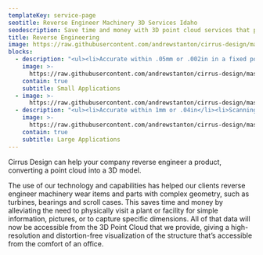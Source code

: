 ```yaml
---
templateKey: service-page
seotitle: Reverse Engineer Machinery 3D Services Idaho
seodescription: Save time and money with 3D point cloud services that provide reverse engineer machinery dimensions and parts servicing Washington & Idaho
title: Reverse Engineering
image: https://raw.githubusercontent.com/andrewstanton/cirrus-design/master/src/img/content/reverse-engineer/machine.jpg
blocks:
  - description: "<ul><li>Accurate within .05mm or .002in in a fixed position</li><li>Accurate within .1mm or .004in when handheld</li></ul>"
    image: >-
      https://raw.githubusercontent.com/andrewstanton/cirrus-design/master/src/img/content/reverse-engineer-image.jpg
    contain: true
    subtitle: Small Applications
  - image: >-
      https://raw.githubusercontent.com/andrewstanton/cirrus-design/master/src/img/content/helical-gear-scan.png
  - description: "<ul><li>Accurate within 1mm or .04in</li><li>Scanning volume: Up to 8m<sup>3</sup></li></ul>"
    image: >-
      https://raw.githubusercontent.com/andrewstanton/cirrus-design/master/src/img/content/wall-img.jpg
    contain: true
    subtitle: Large Applications
---
```


Cirrus Design can help your company reverse engineer a product, converting a point cloud into a 3D model.

The use of our technology and capabilities has helped our clients reverse engineer machinery wear items and parts with complex geometry, such as turbines, bearings and scroll cases. This saves time and money by alleviating the need to physically visit a plant or facility for simple information, pictures, or to capture specific dimensions. All of that data will now be accessible from the 3D Point Cloud that we provide, giving a high-resolution and distortion-free visualization of the structure that’s accessible from the comfort of an office.
